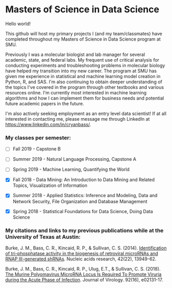 # Masters of Science in Data Science
Hello world!

This github will host my primary projects I (and my team/classmates) have completed throughout my Masters of Science in Data Science program at SMU.

Previously I was a molecular biologist and lab manager for several academic, state, and federal labs. My frequent use of critical analysis for conducting experiments and troubleshooting problems in molecular biology have helped my transition into my new career. The program at SMU has given me experience in statistical and machine learning model creation in Python, R, and SAS. I'm also continuing to obtain deeper understanding of the topics I've covered in the program through other textbooks and various resources online. I'm currently most interested in machine learning algorithms and how I can implement them for business needs and potential future academic papers in the future.

I'm also actively seeking employment as an entry level data scientist! If at all interested in contacting me, please message me through LinkedIn at https://www.linkedin.com/in/cryanbass/.


### My classes per semester:

- [ ] Fall 2019 - Capstone B

- [ ] Summer 2019 - Natural Language Processing, Capstone A

- [ ] Spring 2019 - Machine Learning, Quantifying the World
              
- [x] Fall 2018 - Data Mining: An Introduction to Data Mining and Related Topics, Visualization of Information
              
- [x] Summer 2018 - Applied Statistics: Inference and Modeling, Data and Network Security, File Organization and Database Management
              
- [x] Spring 2018 - Statistical Foundations for Data Science, Doing Data Science


### My citations and links to my previous publications while at the University of Texas at Austin:

Burke, J. M., Bass, C. R., Kincaid, R. P., & Sullivan, C. S. (2014). [Identification of tri-phosphatase activity in the biogenesis of retroviral microRNAs and RNAP III-generated shRNAs](https://www.ncbi.nlm.nih.gov/pmc/articles/PMC4267658/). Nucleic acids research, 42(22), 13949-62.

Burke, J. M., Bass, C. R., Kincaid, R. P., Ulug, E.T., & Sullivan, C. S. (2018). [The Murine Polyomavirus MicroRNA Locus Is Required To Promote Viruria during the Acute Phase of Infection](https://jvi.asm.org/content/92/16/e02131-17). Journal of Virology. 92(16), e02131-17.
